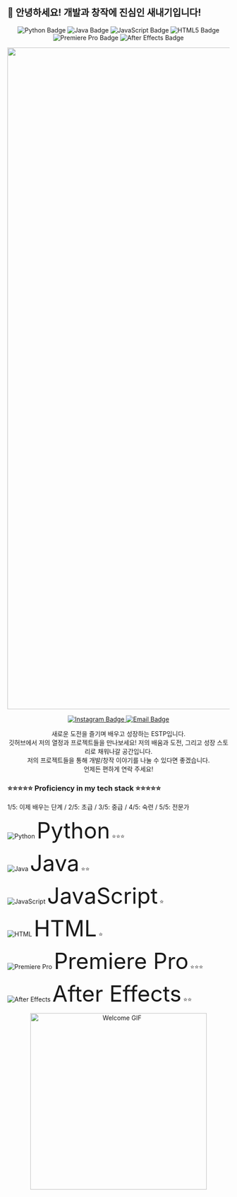 ## 👋 안녕하세요! 개발과 창작에 진심인 새내기입니다!


<p align="center">
  <img src="https://img.shields.io/badge/Python-3776AB?style=for-the-badge&logo=python&logoColor=white" alt="Python Badge" />
  <img src="https://img.shields.io/badge/Java-007396?style=for-the-badge&logo=java&logoColor=white" alt="Java Badge" />
  <img src="https://img.shields.io/badge/JavaScript-F7DF1E?style=for-the-badge&logo=javascript&logoColor=black" alt="JavaScript Badge" />
  <img src="https://img.shields.io/badge/HTML5-E34F26?style=for-the-badge&logo=html5&logoColor=white" alt="HTML5 Badge" />
  <img src="https://img.shields.io/badge/Premiere_Pro-9999FF?style=for-the-badge&logo=adobe-premiere-pro&logoColor=white" alt="Premiere Pro Badge" />
  <img src="https://img.shields.io/badge/After_Effects-9999FF?style=for-the-badge&logo=adobe-after-effects&logoColor=white" alt="After Effects Badge" />
</p>


<p align="center">
  <img src="https://github.com/user-attachments/assets/66004437-35bf-4911-ab72-4ab9f801eec0" alt="내 프로필 대표 사진" width="1500"/>
</p>


<p align="center">
  <a href="https://www.instagram.com/h.woo__03/" target="_blank">
    <img src="https://img.shields.io/badge/Instagram-E4405F?style=for-the-badge&logo=instagram&logoColor=white" alt="Instagram Badge" />
  </a>
  <a href="hwc0314@gmail.com">
    <img src="https://img.shields.io/badge/Email-0078D4?style=for-the-badge&logo=mail&logoColor=white" alt="Email Badge" />
  </a>
</p>

<p align="center">
새로운 도전을 즐기며 배우고 성장하는 ESTP입니다.<br>
깃허브에서 저의 열정과 프로젝트들을 만나보세요!
저의 배움과 도전, 그리고 성장 스토리로 채워나갈 공간입니다.<br>
저의 프로젝트들을 통해 개발/창작 이야기를 나눌 수 있다면 좋겠습니다.<br>
언제든 편하게 연락 주세요!<br>
</p>


### ⭐⭐⭐⭐⭐ Proficiency in my tech stack ⭐⭐⭐⭐⭐

<p align="left">
  1/5: 이제 배우는 단계 / 2/5: 초급 / 3/5: 중급 / 4/5: 숙련 / 5/5: 전문가
</p>

<p align="left">
  <!-- Python -->
  <img src="https://skillicons.dev/icons?i=py" alt=" Python" /> <span style="font-size:50px;">Python</span> ⭐⭐⭐
</p>

<p align="left">
  <!-- Java -->
  <img src="https://skillicons.dev/icons?i=java" alt=" Java" /> <span style="font-size:50px;;">Java</span> ⭐⭐
</p>

<p align="left">
  <!-- JavaScript -->
  <img src="https://skillicons.dev/icons?i=js" alt=" JavaScript" /> <span style="font-size:50px;">JavaScript</span> ⭐
</p>

<p align="left">
  <!-- HTML -->
  <img src="https://skillicons.dev/icons?i=html" alt=" HTML" /> <span style="font-size:50px;">HTML</span> ⭐
</p>

<p align="left">
  <!-- Premiere Pro -->
  <img src="https://skillicons.dev/icons?i=premiere" alt=" Premiere Pro" /> <span style="font-size:50px;">Premiere Pro</span> ⭐⭐⭐
</p>

<p align="left">
  <!-- After Effects -->
  <img src="https://skillicons.dev/icons?i=aftereffects" alt=" After Effects" /> <span style="font-size:50px;">After Effects</span> ⭐⭐
</p>


<p align="center">
  <img src="https://github.com/user-attachments/assets/994341a5-b809-40fe-8569-3175408d255a" alt="Welcome GIF" width="400"/>
</p>

